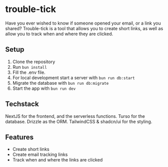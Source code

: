 # trouble-tick

Have you ever wished to know if someone opened your email, or a link you shared? Trouble-tick is a tool that allows you to create short links, as well as allow you to track when and where they are clicked.

## Setup

1. Clone the repository
2. Run `bun install`
3. Fill the .env file.
4. For local development start a server with `bun run db:start`
5. Migrate the database with `bun run db:migrate`
6. Start the app with `bun run dev`

## Techstack

NextJS for the frontend, and the serverless functions.
Turso for the database. Drizzle as the ORM.
TailwindCSS & shadcn/ui for the styling.

## Features

- Create short links
- Create email tracking links
- Track when and where the links are clicked
